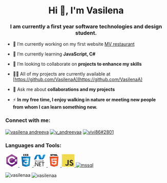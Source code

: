 <h1 align="center">Hi 👋, I'm Vasilena</h1>
<h3 align="center">I am currently a first year software technologies and design student.</h3>

- 🔭 I’m currently working on my first website [MV restaurant](https://vasilenaa.github.io/index.html)

- 🌱 I’m currently learning **JavaScript, C#**

- 👯 I’m looking to collaborate on **projects to enhance my skills**

- 👨‍💻 All of my projects are currently available at [https://github.com/VasilenaA](https://github.com/VasilenaA)

- 💬 Ask me about **collaborations and my projects**

- ⚡ **In my free time, I enjoy walking in nature or meeting new people from whom I can learn something new.**

<h3 align="left">Connect with me:</h3>
<p align="left">
<a href="https://www.linkedin.com/in/vasilena-andreeva-59b800263/" target="blank"><img align="center" src="https://raw.githubusercontent.com/rahuldkjain/github-profile-readme-generator/master/src/images/icons/Social/linked-in-alt.svg" alt="vasilena andreeva" height="30" width="40" /></a>
<a href="https://instagram.com/v_andreevaa" target="blank"><img align="center" src="https://raw.githubusercontent.com/rahuldkjain/github-profile-readme-generator/master/src/images/icons/Social/instagram.svg" alt="v_andreevaa" height="30" width="40" /></a>
<a href="https://discordapp.com/users/vivi86#2801" target="blank"><img align="center" src="https://raw.githubusercontent.com/rahuldkjain/github-profile-readme-generator/master/src/images/icons/Social/discord.svg" alt="vivi86#2801" height="30" width="40" /></a>
</p>

<h3 align="left">Languages and Tools:</h3>
<p align="left"> <a href="https://www.w3schools.com/cs/" target="_blank" rel="noreferrer"> <img src="https://raw.githubusercontent.com/devicons/devicon/master/icons/csharp/csharp-original.svg" alt="csharp" width="40" height="40"/> </a> <a href="https://www.w3schools.com/css/" target="_blank" rel="noreferrer"> <img src="https://raw.githubusercontent.com/devicons/devicon/master/icons/css3/css3-original-wordmark.svg" alt="css3" width="40" height="40"/> </a> <a href="https://dotnet.microsoft.com/" target="_blank" rel="noreferrer"> <img src="https://raw.githubusercontent.com/devicons/devicon/master/icons/dot-net/dot-net-original-wordmark.svg" alt="dotnet" width="40" height="40"/> </a> <a href="https://www.w3.org/html/" target="_blank" rel="noreferrer"> <img src="https://raw.githubusercontent.com/devicons/devicon/master/icons/html5/html5-original-wordmark.svg" alt="html5" width="40" height="40"/> </a> <a href="https://developer.mozilla.org/en-US/docs/Web/JavaScript" target="_blank" rel="noreferrer"> <img src="https://raw.githubusercontent.com/devicons/devicon/master/icons/javascript/javascript-original.svg" alt="javascript" width="40" height="40"/> </a> <a href="https://www.microsoft.com/en-us/sql-server" target="_blank" rel="noreferrer"> <img src="https://www.svgrepo.com/show/303229/microsoft-sql-server-logo.svg" alt="mssql" width="40" height="40"/> </a> </p>

<p><img align="left" src="https://github-readme-stats.vercel.app/api/top-langs?username=vasilenaa&show_icons=true&locale=en&layout=compact" alt="vasilenaa" /></p>

<p>&nbsp;<img align="center" src="https://github-readme-stats.vercel.app/api?username=vasilenaa&show_icons=true&locale=en" alt="vasilenaa" /></p>

